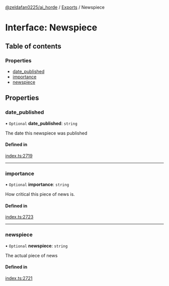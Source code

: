 [@zeldafan0225/ai_horde](../README.md) / [Exports](../modules.md) / Newspiece

# Interface: Newspiece

## Table of contents

### Properties

- [date\_published](Newspiece.md#date_published)
- [importance](Newspiece.md#importance)
- [newspiece](Newspiece.md#newspiece)

## Properties

### date\_published

• `Optional` **date\_published**: `string`

The date this newspiece was published

#### Defined in

[index.ts:2719](https://github.com/ZeldaFan0225/ai_horde/blob/ca96654/index.ts#L2719)

___

### importance

• `Optional` **importance**: `string`

How critical this piece of news is.

#### Defined in

[index.ts:2723](https://github.com/ZeldaFan0225/ai_horde/blob/ca96654/index.ts#L2723)

___

### newspiece

• `Optional` **newspiece**: `string`

The actual piece of news

#### Defined in

[index.ts:2721](https://github.com/ZeldaFan0225/ai_horde/blob/ca96654/index.ts#L2721)
